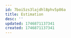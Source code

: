 ```yaml
---
id: 7boi5zs3lajdhl8phv5p86a
title: Estimation
desc: ''
updated: 1746871137341
created: 1746871137341
---
```

